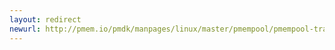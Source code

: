 ```yaml
---
layout: redirect
newurl: http://pmem.io/pmdk/manpages/linux/master/pmempool/pmempool-transform.1.html
---
```

